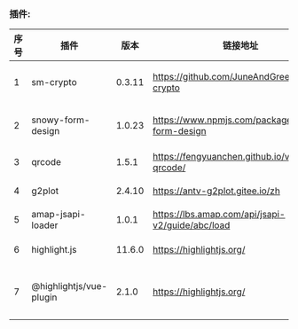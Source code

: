 
### 插件:

| 序号    | 插件 | 版本 | 链接地址       | 用途 |
| ------- |--- | ----- | ------------- | ----- |
| 1       | sm-crypto | 0.3.11 | https://github.com/JuneAndGreen/sm-crypto    | 项目内部加解密 |
| 2       | snowy-form-design| 1.0.23 | https://www.npmjs.com/package/snowy-form-design | 工作流表单设计 |
| 3       | qrcode | 1.5.1 | https://fengyuanchen.github.io/vue-qrcode/ | 二维码生成 |
| 4       | g2plot | 2.4.10 | https://antv-g2plot.gitee.io/zh | G2Plot图表 |
| 5       | amap-jsapi-loader | 1.0.1 | https://lbs.amap.com/api/jsapi-v2/guide/abc/load | 高德地图 |
| 6       | highlight.js | 11.6.0 | https://highlightjs.org/ | 代码高亮 |
| 7       | @highlightjs/vue-plugin | 2.1.0 | https://highlightjs.org/ | 代码高亮支持Vue3的插件 |


